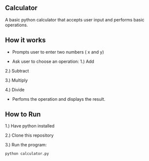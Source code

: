 ## Calculator

A basic python calculator that accepts user input and performs basic operations. 

## How it works
- Prompts user to enter two numbers ( x and y)

- Ask user to choose an operation:
1.) Add

2.) Subtract

3.) Multiply

4.) Divide

- Perfoms the operation and displays the result. 

## How to Run
1.) Have python installed 

2.) Clone this repository

3.) Run the program: 

```bash
python calculator.py